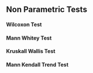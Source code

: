 ## Non Parametric Tests

#### Wilcoxon Test

#### Mann Whitey Test

#### Kruskall Wallis Test

#### Mann Kendall Trend Test
